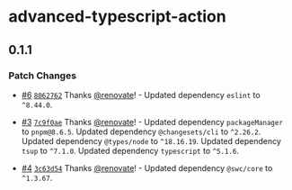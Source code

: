 # advanced-typescript-action

## 0.1.1

### Patch Changes

- [#6](https://github.com/thundermiracle/advanced-typescript-action/pull/6) [`8062762`](https://github.com/thundermiracle/advanced-typescript-action/commit/8062762c007e2d5b3e322b0a05682c26188052be) Thanks [@renovate](https://github.com/apps/renovate)! - Updated dependency `eslint` to `^8.44.0`.

- [#3](https://github.com/thundermiracle/advanced-typescript-action/pull/3) [`7c9f0ae`](https://github.com/thundermiracle/advanced-typescript-action/commit/7c9f0ae40bf76981b55680ed5ab118bb4abea153) Thanks [@renovate](https://github.com/apps/renovate)! - Updated dependency `packageManager` to `pnpm@8.6.5`.
  Updated dependency `@changesets/cli` to `^2.26.2`.
  Updated dependency `@types/node` to `^18.16.19`.
  Updated dependency `tsup` to `^7.1.0`.
  Updated dependency `typescript` to `^5.1.6`.

- [#4](https://github.com/thundermiracle/advanced-typescript-action/pull/4) [`3c63d54`](https://github.com/thundermiracle/advanced-typescript-action/commit/3c63d549e9d0b7cb55b0d70aa8649ce788fa24ce) Thanks [@renovate](https://github.com/apps/renovate)! - Updated dependency `@swc/core` to `^1.3.67`.
